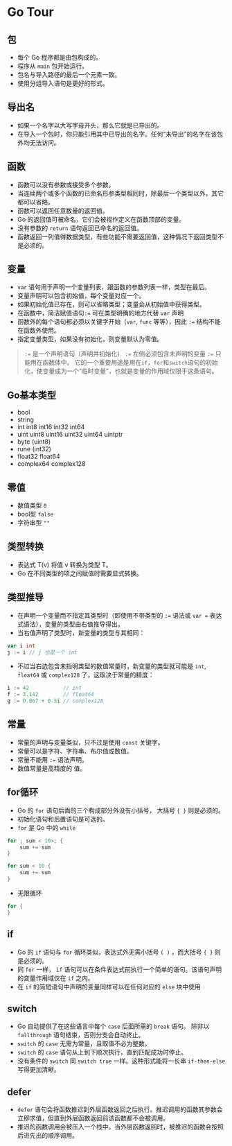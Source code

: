 # Go Tour

## 包

* 每个 Go 程序都是由包构成的。
* 程序从 `main` 包开始运行。
* 包名与导入路径的最后一个元素一致。
* 使用分组导入语句是更好的形式。

## 导出名

* 如果一个名字以大写字母开头，那么它就是已导出的。
* 在导入一个包时，你只能引用其中已导出的名字。任何“未导出”的名字在该包外均无法访问。

## 函数

* 函数可以没有参数或接受多个参数。
* 当连续两个或多个函数的已命名形参类型相同时，除最后一个类型以外，其它都可以省略。
* 函数可以返回任意数量的返回值。
* Go 的返回值可被命名，它们会被视作定义在函数顶部的变量。
* 没有参数的 `return` 语句返回已命名的返回值。
* 函数返回一列值得数据类型，有些功能不需要返回值，这种情况下返回类型不是必须的。

## 变量

* `var` 语句用于声明一个变量列表，跟函数的参数列表一样，类型在最后。
* 变量声明可以包含初始值，每个变量对应一个。
* 如果初始化值已存在，则可以省略类型；变量会从初始值中获得类型。
* 在函数中，简洁赋值语句`:=` 可在类型明确的地方代替 `var` 声明
* 函数外的每个语句都必须以关键字开始（`var`, `func` 等等），因此 `:=` 结构不能在函数外使用。
* 指定变量类型，如果没有初始化，则变量默认为零值。

> `:=` 是一个声明语句（声明并初始化）
> `:=` 左侧必须包含未声明的变量
> `:=` 只能用在函数体中。
> 它的一个重要用途是用在`if`，`for`和`switch`语句的初始化，使变量成为一个“临时变量”，也就是变量的作用域仅限于这条语句。

## Go基本类型

* bool
* string
* int int8 int16 int32 int64
* uint uint8 uint16 uint32 uint64 uintptr
* byte (uint8)
* rune (int32)
* float32 float64
* complex64 complex128

## 零值

* 数值类型 `0`
* bool型 `false`
* 字符串型 `""`

## 类型转换

* 表达式 T(v) 将值 v 转换为类型 T。
* Go 在不同类型的项之间赋值时需要显式转换。

## 类型推导

* 在声明一个变量而不指定其类型时（即使用不带类型的 `:=` 语法或 `var =` 表达式语法），变量的类型由右值推导得出。
* 当右值声明了类型时，新变量的类型与其相同：

```go
var i int
j := i // j 也是一个 int
```

* 不过当右边包含未指明类型的数值常量时，新变量的类型就可能是 `int`, `float64` 或 `complex128` 了，这取决于常量的精度：

```go
i := 42           // int
f := 3.142        // float64
g := 0.867 + 0.5i // complex128
```

## 常量

* 常量的声明与变量类似，只不过是使用 `const` 关键字。
* 常量可以是字符、字符串、布尔值或数值。
* 常量不能用 `:=` 语法声明。
* 数值常量是高精度的 值。

## for循环

* Go 的 `for` 语句后面的三个构成部分外没有小括号， 大括号 `{ }` 则是必须的。
* 初始化语句和后置语句是可选的。
* `for` 是 Go 中的 `while`

```go
for ; sum < 10>; {
    sum += sum
}

for sum < 10 {
    sum += sum
}
```

* 无限循环

```go
for {
}
```

## if

* Go 的 `if` 语句与 `for` 循环类似，表达式外无需小括号 `( )` ，而大括号 `{ }` 则是必须的。
* 同 `for` 一样， `if` 语句可以在条件表达式前执行一个简单的语句。该语句声明的变量作用域仅在 `if` 之内。
* 在 `if` 的简短语句中声明的变量同样可以在任何对应的 `else` 块中使用

## switch

* Go 自动提供了在这些语言中每个 `case` 后面所需的 `break` 语句。 除非以 `fallthrough` 语句结束，否则分支会自动终止。
* `switch` 的 `case` 无需为常量，且取值不必为整数。
* `switch` 的 `case` 语句从上到下顺次执行，直到匹配成功时停止。
* 没有条件的 `switch` 同 `switch true` 一样。这种形式能将一长串 `if-then-else` 写得更加清晰。

## defer

* `defer` 语句会将函数推迟到外层函数返回之后执行。推迟调用的函数其参数会立即求值，但直到外层函数返回前该函数都不会被调用。
* 推迟的函数调用会被压入一个栈中。当外层函数返回时，被推迟的函数会按照后进先出的顺序调用。
